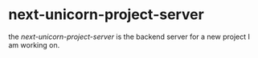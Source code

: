 # next-unicorn-project-server

the _next-unicorn-project-server_ is the backend server for a new project I am working on.
